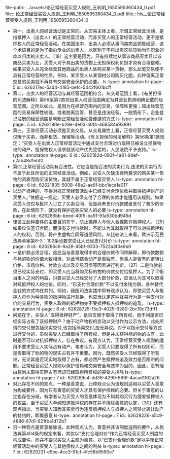 file-path:: ../assets/论正常经营买受人规则_王利明_1650595360434_0.pdf
file:: [论正常经营买受人规则_王利明_1650595360434_0.pdf](../assets/论正常经营买受人规则_王利明_1650595360434_0.pdf)
title:: hls__论正常经营买受人规则_王利明_1650595360434_0

- 第一，出卖人的经营活动是正常的。从交易主体上看，所谓正常经营活动，是指抵押人（出卖人）的正常经营活动，而非买受人的正常经营活动，更不是抵押权人的正常经营活动。在美国法中，出卖人必须从事同类商品销售经营，这个术语目的是为了指向专业的出卖人，以区别于不将出卖这些货物当作职业的难以归类的出卖人。〔18〕这主要是因为，只有持续地从事该商品买卖且以该商品买卖为业，买受人对于其出卖的货物上无担保权利负担才具有合理信赖。如果买受人从完全经营其他商品的出卖人处购买某一货物，那么此笔交易便不具有正常经营的性质。例如，某买受人从某钢材公司购买化肥，此种偏离正常交易的买卖就不再具有交易安全保护的必要。
  ls-type:: annotation
  hl-page:: 5
  id:: 626217ec-5ad4-4185-befc-5442f601bcff
- 第二，出卖人的经营活动与其经营范围相符合。从交易范围上看，《有关担保的司法解释》第56条第2款将出卖人经营范围确定为其营业执照明确记载的经营范围。之所以如此，是因为在经营范围内的交易，保障性更强；超出经营范围的交易保障性较低，或者脱离监管，甚至是违法经营。一般情形下，企业登记注册的经营范围是判断正常经营活动最便捷的方式
  ls-type:: annotation
  hl-page:: 5
  id:: 6262180e-b29e-4e03-a0f4-468584e93891
- 第三，正常经营活动必须是买卖交易。从交易属性上看，正常经营买受人规则仅限于买卖，而非租赁、保理等活动。《有关担保的司法解释》第56条第1款规定：“买受人在出卖人正常经营活动中通过支付合理对价取得已被设立担保物权的动产，担保物权人请求就该动产优先受偿的，人民法院不予支持。”
  ls-type:: annotation
  hl-page:: 6
  id:: 6262182d-093f-4a81-9def-c2ab48d1ebf0
- 第四,正常经营活动具有合法性。它应当是指合法的买卖行为,违法的买卖行为不属于此处所说的正常经营活动。例如，买受人欠缺法律所要求的购买某一货物的资质而购买该货物，其就不属于正常经营买受人
  ls-type:: annotation
  hl-page:: 6
  id:: 62621835-5008-48e2-ae6f-bbc1eca1e017
- 以动产抵押的，不得对抗正常经营活动中已经支付合理价款并取得抵押财产的买受人。”依据这一规定，买受人必须支付了合理的价款才能适用该规则。如果买受人仅仅与抵押人订立了买卖合同，但是尚未支付价款或者支付了极少的价款，在此情形下，就没有保护这些买受人的必要
  ls-type:: annotation
  hl-page:: 6
  id:: 626286bb-beed-40f9-ba91-91a530bd945d
- 律设立此种要件的主要目的在于，防止抵押人与他人合谋欺诈抵押权人。〔25〕如果仅仅签订合同，而没有支付价款时，不能认为其就取得了可以对抗抵押权人的权利。否则，将产生虚构合同等道德风险。从比较法上来看，欧洲示范民法典草案第8-3：102条也要求受让人已经支付对价
  ls-type:: annotation
  hl-page:: 6
  id:: 626286c6-9a28-45bf-9333-7522a3f0e9b0
- 一是价款必须合理，这应当与善意取得中的合理价款作同种解释，即价款数额与标的物的价值大致相当，对此可结合动产是否独有，当事人是否有约定转让价格、市场价格、付款方式以及交易习惯等因素进行判断。〔27〕二是价款必须已经实际支付，即买受人应当将购买标的物的价款交付给抵押人。为了平衡当事人之间的利益，只要买受人已经交付了大部分价款，应当认为其可以取得对抗抵押权人的地位。同时，“已支付合理价款”不以支付金钱为限，各种替代金钱的方式均在其列。例如，我国司法实践中即有观点认为，即使买受人与抵押人将作为种类物的抵押物进行互换，也应当认定这种互易行为是一种支付对价的交易行为，买受人取得的抵押物亦不受抵押权人抵押权的追及。
  ls-type:: annotation
  hl-page:: 6
  id:: 62628725-15e3-4025-9280-2bc19c73dff1
- 问题在于，买受人“取得抵押财产”，是否仅限于取得了所有权，而不问是否已经实际占有了该抵押财产？由于动产物权的变动以交付作为公示方法，此处所谓的交付既包括现实交付,也包括简易交付,应无异议。对于以指示交付等方式进行交付的，虽然买受人已经取得了所有权，但是并未获得标的物的占有，此时是否可以对抗抵押权人，存在争议。有观点认为，正常经营买受人规则的适用不要求受让人实际占有动产。笔者认为，买受人只要取得了所有权即可，而是否取得了标的物的现实占有并不重要。因为，既然买受人已经取得了所有权，无论其是否现实地取得了占有，都必然产生抵押权追及效力是否阻断的问题。正常经营买受人规则以保护信赖和交易安全与效率为目的，因此，没有理由将尚未取得实际占有但却已经取得所有权的买受人排除
  ls-type:: annotation
  hl-page:: 7
  id:: 626289c4-dd36-4290-869f-4acad1f62a26
- 对此存在不同的观点，一种是善意说，此种观点认为该规则适用以买受人善意为构成要件，因为只有善意的买受人才具有保护信赖的必要。但关于善意的认定也存在分歧，有学者认为买受人的善意体现为不知其购买行为侵害抵押权人的权益，至于买受人单纯知道抵押权的存在并不排除善意的认定，〔30〕还有观点指出，当买受人知悉其买卖行为违反抵押权人与抵押人之间禁止转让动产的特约时，即属恶意
  ls-type:: annotation
  hl-page:: 7
  id:: 62629226-a5c9-4886-87d1-921fba1d72b7
- 另一种观点是善意排除说，此种观点认为，善意并非该制度适用的要件，从民法典第404条的规定来看，其仅以“支付合理对价”作为正常经营买受人制度的构成要件，而并不要求买受人主观为善意。以“已支付合理价款”足以平衡正常经营活动中的买受人与其他债权人之间的利益
  ls-type:: annotation
  hl-page:: 7
  id:: 62629231-e5be-4ce3-91cf-4fc58b9590e7